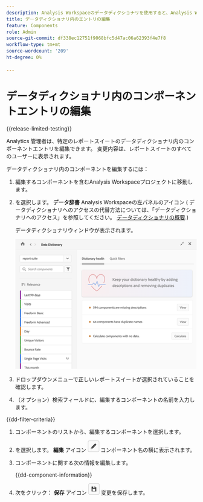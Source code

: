 ```yaml
---
description: Analysis Workspaceのデータディクショナリを使用すると、Analysis Workspaceの様々なコンポーネントをカタログ化し、追跡できます。このコンポーネントには、使用目的や承認済みのコンポーネント、重複などが含まれます。
title: データディクショナリ内のエントリの編集
feature: Components
role: Admin
source-git-commit: df338ec12751f9068bfc5d47ac06a62393f4e7f8
workflow-type: tm+mt
source-wordcount: '209'
ht-degree: 0%

---
```


# データディクショナリ内のコンポーネントエントリの編集

{{release-limited-testing}}

Analytics 管理者は、特定のレポートスイートのデータディクショナリ内のコンポーネントエントリを編集できます。 変更内容は、レポートスイートのすべてのユーザーに表示されます。

データディクショナリ内のコンポーネントを編集するには：

1. 編集するコンポーネントを含むAnalysis Workspaceプロジェクトに移動します。

1. を選択します。 **データ辞書** Analysis Workspaceの左パネルのアイコン ( データディクショナリへのアクセスの代替方法については、「データディクショナリへのアクセス」を参照してください。 [データディクショナリの概要](/help/analyze/analysis-workspace/components/data-dictionary/data-dictionary-overview.md).)

   データディクショナリウィンドウが表示されます。

   ![データ辞書の管理ビュー](assets/data-dictionary-admin.png)

1. ドロップダウンメニューで正しいレポートスイートが選択されていることを確認します。

1. （オプション）検索フィールドに、編集するコンポーネントの名前を入力します。

{{dd-filter-criteria}}

1. コンポーネントのリストから、編集するコンポーネントを選択します。

1. を選択します。 **編集** アイコン ![データ辞書編集アイコン](assets/data-dictionary-edit-icon.png) コンポーネント名の横に表示されます。

1. コンポーネントに関する次の情報を編集します。

   {{dd-component-information}}

1. 次をクリック： **保存** アイコン ![データ辞書の保存アイコン](assets/data-dictionary-save-icon.png) 変更を保存します。
